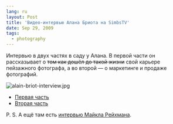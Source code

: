```yaml
---
lang: ru
layout: Post
title: 'Видео-интервью Алана Бриота на SimbsTV'
date: Sep 29, 2009
tags:
  - photography
---
```


Интервью в двух частях в саду у Алана. В первой части он рассказывает о ~~том как дошёл до такой жизни~~ свой карьере пейзажного фотографа, а во второй — о маркетинге и продаже фотографий.

![alain-briot-interview.jpg](upload://alain-briot-interview.jpg)

- [Первая часть](http://tv.smibs.com/2009/07/21/episode-25-photographer-alain-briot-on-art-the-recession-business-on-the-web/ "Episode 24. French American photographer Alain Briot")
- [Вторая часть](http://tv.smibs.com/2009/07/08/episode-24-french-american-photographer-alain-briot/ "Episode 25. Photographer Alain Briot on art, the recession & business on the web")

P. S. А ещё там есть [интервью Майкла Рейхмана](http://tv.smibs.com/2008/12/04/episode-19-michael-reichmann/ "Episode 19. Michael Reichmann").
